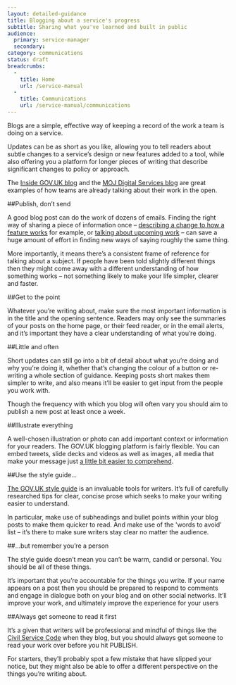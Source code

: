 ```yaml
---
layout: detailed-guidance
title: Blogging about a service's progress
subtitle: Sharing what you've learned and built in public
audience:
  primary: service-manager
  secondary:
category: communications
status: draft
breadcrumbs:
  -
    title: Home
    url: /service-manual
  -
    title: Communications
    url: /service-manual/communications
---
```


Blogs are a simple, effective way of keeping a record of the work a team is doing on a service. 

Updates can be as short as you like, allowing you to tell readers about subtle changes to a service’s design or new features added to a tool, while also offering you a platform for longer pieces of writing that describe significant changes to policy or approach.

The [Inside GOV.UK blog](https://insidegovuk.blog.gov.uk/) and the [MOJ Digital Services blog](http://blogs.justice.gov.uk/digital/) are great examples of how teams are already talking about their work in the open.

##Publish, don’t send

A good blog post can do the work of dozens of emails. Finding the right way of sharing a piece of information once – [describing a change to how a feature works](https://insidegovuk.blog.gov.uk/2013/08/07/the-future-of-detailed-guides/) for example, or [talking about upcoming work](https://insidegovuk.blog.gov.uk/2013/09/23/coming-in-this-sprint-featuring-on-topics-changes-to-html-publications-and-more/) – can save a huge amount of effort in finding new ways of saying roughly the same thing.

More importantly, it means there’s a consistent frame of reference for talking about a subject. If people have been told slightly different things then they might come away with a different understanding of how something works – not something likely to make your life simpler, clearer and faster.

##Get to the point

Whatever you’re writing about, make sure the most important information is in the title and the opening sentence. Readers may only see the summaries of your posts on the home page, or their feed reader, or in the email alerts, and it’s important they have a clear understanding of what you’re doing.

##Little and often

Short updates can still go into a bit of detail about what you’re doing and why you’re doing it, whether that’s changing the colour of a button or re-writing a whole section of guidance. Keeping posts short makes them simpler to write, and also means it’ll be easier to get input from the people you work with.

Though the frequency with which you blog will often vary you should aim to publish a new post at least once a week.

##Illustrate everything

A well-chosen illustration or photo can add important context or information for your readers. The GOV.UK blogging platform is fairly flexible. You can embed tweets, slide decks and videos as well as images, all media that make your message just [a little bit easier to comprehend](https://insidegovuk.blog.gov.uk/2013/09/11/prototyping-browse-and-navigation/).

##Use the style guide...

[The GOV.UK style guide](https://www.gov.uk/design-principles/style-guide) is an invaluable tools for writers. It’s full of carefully researched tips for clear, concise prose which seeks to make your writing easier to understand.

In particular, make use of subheadings and bullet points within your blog posts to make them quicker to read. And make use of the 'words to avoid' list – it’s there to make sure writers stay clear no matter the audience.

##...but remember you’re a person

The style guide doesn’t mean you can’t be warm, candid or personal. You should be all of these things. 

It’s important that you’re accountable for the things you write. If your name appears on a post then you should be prepared to respond to comments and engage in dialogue both on your blog and on other social networks. It’ll improve your work, and ultimately improve the experience for your users

##Always get someone to read it first

It’s a given that writers will be professional and mindful of things like the [Civil Service Code](http://www.civilservice.gov.uk/about/values) when they blog, but you should always get someone to read your work over before you hit PUBLISH. 

For starters, they’ll probably spot a few mistake that have slipped your notice, but they might also be able to offer a different perspective on the things you’re writing about. 
